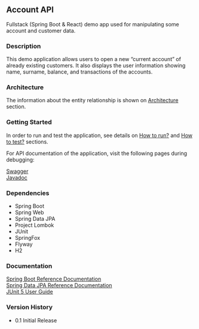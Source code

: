 ## Account API
Fullstack (Spring Boot & React) demo app used for manipulating some account and customer data. 


### Description
This demo application allows users to open a new “current account” of already existing customers. It also displays the user information showing name, surname, balance, and
transactions of the accounts.


### Architecture

The information about the entity relationship is shown on [Architecture](backend/src/main/resources/docs/architecture.md) section.


### Getting Started

In order to run and test the application, see details on [How to run?](backend/src/main/resources/docs/how_to_run.md) and [How to test?](backend/src/main/resources/docs/how_to_test.md) sections.

For API documentation of the application, visit the following pages during debugging: <br/>

[Swagger](http://localhost:8080/swagger-ui/index.html)<br/>
[Javadoc](backend/src/main/resources/javadoc/index.html)


### Dependencies

* Spring Boot
* Spring Web
* Spring Data JPA
* Project Lombok
* JUnit
* SpringFox
* Flyway
* H2


### Documentation
[Spring Boot Reference Documentation](https://docs.spring.io/spring-boot/docs/current/reference/htmlsingle/)<br/>
[Spring Data JPA Reference Documentation](https://docs.spring.io/spring-data/jpa/docs/current/reference/html/)<br/>
[JUnit 5 User Guide](https://junit.org/junit5/docs/snapshot/user-guide/)<br/>


### Version History

* 0.1 Initial Release


<br/>
<br/>